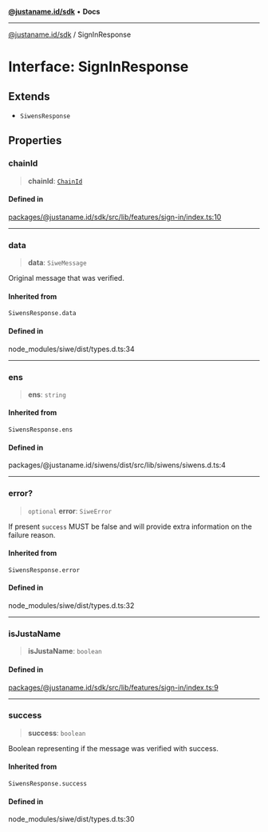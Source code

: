 [**@justaname.id/sdk**](../README.md) • **Docs**

***

[@justaname.id/sdk](../globals.md) / SignInResponse

# Interface: SignInResponse

## Extends

- `SiwensResponse`

## Properties

### chainId

> **chainId**: [`ChainId`](../type-aliases/ChainId.md)

#### Defined in

[packages/@justaname.id/sdk/src/lib/features/sign-in/index.ts:10](https://github.com/JustaName-id/JustaName-sdk/blob/577c5c787ef18bf8ddf8b997f021738a0e8ca336/packages/@justaname.id/sdk/src/lib/features/sign-in/index.ts#L10)

***

### data

> **data**: `SiweMessage`

Original message that was verified.

#### Inherited from

`SiwensResponse.data`

#### Defined in

node\_modules/siwe/dist/types.d.ts:34

***

### ens

> **ens**: `string`

#### Inherited from

`SiwensResponse.ens`

#### Defined in

packages/@justaname.id/siwens/dist/src/lib/siwens/siwens.d.ts:4

***

### error?

> `optional` **error**: `SiweError`

If present `success` MUST be false and will provide extra information on the failure reason.

#### Inherited from

`SiwensResponse.error`

#### Defined in

node\_modules/siwe/dist/types.d.ts:32

***

### isJustaName

> **isJustaName**: `boolean`

#### Defined in

[packages/@justaname.id/sdk/src/lib/features/sign-in/index.ts:9](https://github.com/JustaName-id/JustaName-sdk/blob/577c5c787ef18bf8ddf8b997f021738a0e8ca336/packages/@justaname.id/sdk/src/lib/features/sign-in/index.ts#L9)

***

### success

> **success**: `boolean`

Boolean representing if the message was verified with success.

#### Inherited from

`SiwensResponse.success`

#### Defined in

node\_modules/siwe/dist/types.d.ts:30
